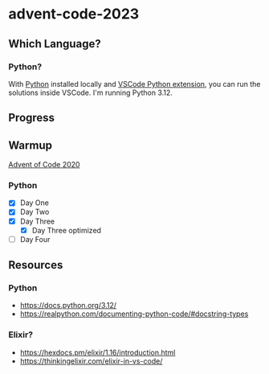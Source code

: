 # advent-code-2023

## Which Language?
### Python?
With [Python](https://www.python.org/downloads/) installed locally and [VSCode Python extension](https://marketplace.visualstudio.com/items?itemName=ms-python.python), you can run the solutions inside VSCode. I'm running Python 3.12.

## Progress

## Warmup
[Advent of Code 2020](https://adventofcode.com/2020)
### Python
* [x] Day One
* [x] Day Two
* [x] Day Three
  * [x] Day Three optimized
* [ ] Day Four

## Resources
### Python
* https://docs.python.org/3.12/
* https://realpython.com/documenting-python-code/#docstring-types

### Elixir?
* https://hexdocs.pm/elixir/1.16/introduction.html
* https://thinkingelixir.com/elixir-in-vs-code/